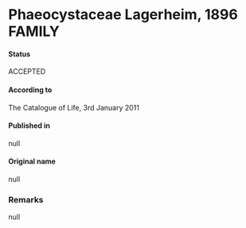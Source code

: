 Phaeocystaceae Lagerheim, 1896 FAMILY
=======

#### Status
ACCEPTED

#### According to
The Catalogue of Life, 3rd January 2011

#### Published in
null

#### Original name
null

### Remarks
null